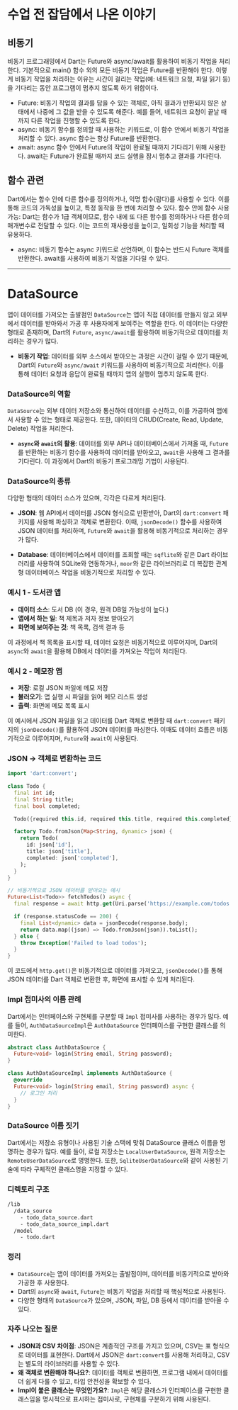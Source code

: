 # 수업 전 잡담에서 나온 이야기
## 비동기
비동기 프로그래밍에서 Dart는 Future와 async/await를 활용하여 비동기 작업을 처리한다. 기본적으로 main() 함수 외의 모든 비동기 작업은 Future를 반환해야 한다. 이렇게 비동기 작업을 처리하는 이유는 시간이 걸리는 작업(예: 네트워크 요청, 파일 읽기 등)을 기다리는 동안 프로그램이 멈추지 않도록 하기 위함이다.
- Future: 비동기 작업의 결과를 담을 수 있는 객체로, 아직 결과가 반환되지 않은 상태에서 나중에 그 값을 받을 수 있도록 해준다. 예를 들어, 네트워크 요청이 끝날 때까지 다른 작업을 진행할 수 있도록 한다.
- async: 비동기 함수를 정의할 때 사용하는 키워드로, 이 함수 안에서 비동기 작업을 처리할 수 있다. async 함수는 항상 Future를 반환한다.
- await: async 함수 안에서 Future의 작업이 완료될 때까지 기다리기 위해 사용한다. await는 Future가 완료될 때까지 코드 실행을 잠시 멈추고 결과를 기다린다.

## 함수 관련
Dart에서는 함수 안에 다른 함수를 정의하거나, 익명 함수(람다)를 사용할 수 있다. 이를 통해 코드의 가독성을 높이고, 특정 동작을 한 번에 처리할 수 있다.
함수 안에 함수 사용 가능: Dart는 함수가 1급 객체이므로, 함수 내에 또 다른 함수를 정의하거나 다른 함수의 매개변수로 전달할 수 있다. 이는 코드의 재사용성을 높이고, 일회성 기능을 처리할 때 유용하다.
- async: 비동기 함수는 async 키워드로 선언하며, 이 함수는 반드시 Future 객체를 반환한다. await를 사용하여 비동기 작업을 기다릴 수 있다.

---

# DataSource

앱이 데이터를 가져오는 출발점인 `DataSource`는 앱이 직접 데이터를 만들지 않고 외부에서 데이터를 받아와서 가공 후 사용자에게 보여주는 역할을 한다. 이 데이터는 다양한 형태로 존재하며, Dart의 `Future`, `async/await`를 활용하여 비동기적으로 데이터를 처리하는 경우가 많다.

- **비동기 작업**: 데이터를 외부 소스에서 받아오는 과정은 시간이 걸릴 수 있기 때문에, Dart의 `Future`와 `async/await` 키워드를 사용하여 비동기적으로 처리한다. 이를 통해 데이터 요청과 응답이 완료될 때까지 앱의 실행이 멈추지 않도록 한다.

### DataSource의 역할

`DataSource`는 외부 데이터 저장소와 통신하여 데이터를 수신하고, 이를 가공하여 앱에서 사용할 수 있는 형태로 제공한다. 또한, 데이터의 CRUD(Create, Read, Update, Delete) 작업을 처리한다.

- **`async`와 `await`의 활용**: 데이터를 외부 API나 데이터베이스에서 가져올 때, `Future`를 반환하는 비동기 함수를 사용하여 데이터를 받아오고, `await`을 사용해 그 결과를 기다린다. 이 과정에서 Dart의 비동기 프로그래밍 기법이 사용된다.

### DataSource의 종류

다양한 형태의 데이터 소스가 있으며, 각각은 다르게 처리된다.

- **JSON**: 웹 API에서 데이터를 JSON 형식으로 반환받아, Dart의 `dart:convert` 패키지를 사용해 파싱하고 객체로 변환한다. 이때, `jsonDecode()` 함수를 사용하여 JSON 데이터를 처리하며, `Future`와 `await`을 활용해 비동기적으로 처리하는 경우가 많다.

- **Database**: 데이터베이스에서 데이터를 조회할 때는 `sqflite`와 같은 Dart 라이브러리를 사용하여 SQLite와 연동하거나, `moor`와 같은 라이브러리로 더 복잡한 관계형 데이터베이스 작업을 비동기적으로 처리할 수 있다.

### 예시 1 - 도서관 앱

- **데이터 소스**: 도서 DB (이 경우, 원격 DB일 가능성이 높다.)
- **앱에서 하는 일**: 책 제목과 저자 정보 받아오기
- **화면에 보여주는 것**: 책 목록, 검색 결과 등

이 과정에서 책 목록을 표시할 때, 데이터 요청은 비동기적으로 이루어지며, Dart의 `async`와 `await`을 활용해 DB에서 데이터를 가져오는 작업이 처리된다.

### 예시 2 - 메모장 앱

- **저장**: 로컬 JSON 파일에 메모 저장
- **불러오기**: 앱 실행 시 파일을 읽어 메모 리스트 생성
- **출력**: 화면에 메모 목록 표시

이 예시에서 JSON 파일을 읽고 데이터를 Dart 객체로 변환할 때 `dart:convert` 패키지의 `jsonDecode()`를 활용하여 JSON 데이터를 파싱한다. 이때도 데이터 흐름은 비동기적으로 이루어지며, `Future`와 `await`이 사용된다.

### JSON → 객체로 변환하는 코드

```dart
import 'dart:convert';

class Todo {
  final int id;
  final String title;
  final bool completed;

  Todo({required this.id, required this.title, required this.completed});

  factory Todo.fromJson(Map<String, dynamic> json) {
    return Todo(
      id: json['id'],
      title: json['title'],
      completed: json['completed'],
    );
  }
}

// 비동기적으로 JSON 데이터를 받아오는 예시
Future<List<Todo>> fetchTodos() async {
  final response = await http.get(Uri.parse('https://example.com/todos'));

  if (response.statusCode == 200) {
    final List<dynamic> data = jsonDecode(response.body);
    return data.map((json) => Todo.fromJson(json)).toList();
  } else {
    throw Exception('Failed to load todos');
  }
}
```

이 코드에서 `http.get()`은 비동기적으로 데이터를 가져오고, `jsonDecode()`를 통해 JSON 데이터를 Dart 객체로 변환한 후, 화면에 표시할 수 있게 처리된다.

### Impl 접미사의 이름 관례

Dart에서는 인터페이스와 구현체를 구분할 때 `Impl` 접미사를 사용하는 경우가 많다. 예를 들어, `AuthDataSourceImpl`은 `AuthDataSource` 인터페이스를 구현한 클래스를 의미한다.

```dart
abstract class AuthDataSource {
  Future<void> login(String email, String password);
}

class AuthDataSourceImpl implements AuthDataSource {
  @override
  Future<void> login(String email, String password) async {
    // 로그인 처리
  }
}
```

### DataSource 이름 짓기

Dart에서는 저장소 유형이나 사용된 기술 스택에 맞춰 DataSource 클래스 이름을 명명하는 경우가 많다. 예를 들어, 로컬 저장소는 `LocalUserDataSource`, 원격 저장소는 `RemoteUserDataSource`로 명명한다. 또한, `SqliteUserDataSource`와 같이 사용된 기술에 따라 구체적인 클래스명을 지정할 수 있다.

### 디렉토리 구조

```bash
/lib
  /data_source
    - todo_data_source.dart
    - todo_data_source_impl.dart
  /model
    - todo.dart
```

### 정리

- `DataSource`는 앱이 데이터를 가져오는 출발점이며, 데이터를 비동기적으로 받아와 가공한 후 사용한다.
- Dart의 `async`와 `await`, `Future`는 비동기 작업을 처리할 때 핵심적으로 사용된다.
- 다양한 형태의 `DataSource`가 있으며, JSON, 파일, DB 등에서 데이터를 받아올 수 있다.

### 자주 나오는 질문

- **JSON과 CSV 차이점**: JSON은 계층적인 구조를 가지고 있으며, CSV는 표 형식으로 데이터를 표현한다. Dart에서 JSON은 `dart:convert`를 사용해 처리하고, CSV는 별도의 라이브러리를 사용할 수 있다.
- **왜 객체로 변환해야 하나요?**: 데이터를 객체로 변환하면, 프로그램 내에서 데이터를 더 쉽게 다룰 수 있고, 타입 안전성을 확보할 수 있다.
- **Impl이 붙은 클래스는 무엇인가요?**: `Impl`은 해당 클래스가 인터페이스를 구현한 클래스임을 명시적으로 표시하는 접미사로, 구현체를 구분하기 위해 사용된다.

